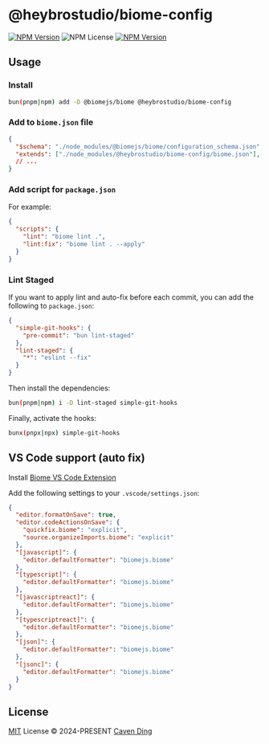# @heybrostudio/biome-config

[![NPM Version](https://img.shields.io/npm/v/%40heybrostudio%2Fbiome-config?label=)](https://github.com/heybrostudio/biome-config) ![NPM License](https://img.shields.io/npm/l/%40heybrostudio%2Fbiome-config) [![NPM Version](https://img.shields.io/npm/v/%40biomejs%2Fbiome?label=biome)](https://biomejs.dev/)

## Usage

### Install

```bash
bun(pnpm|npm) add -D @biomejs/biome @heybrostudio/biome-config
```

### Add to `biome.json` file

```json
{
  "$schema": "./node_modules/@biomejs/biome/configuration_schema.json",
  "extends": ["./node_modules/@heybrostudio/biome-config/biome.json"],
  // ...
}
```

### Add script for `package.json`

For example:

```json
{
  "scripts": {
    "lint": "biome lint .",
    "lint:fix": "biome lint . --apply"
  }
}
```

### Lint Staged

If you want to apply lint and auto-fix before each commit, you can add the following to `package.json`:

```json
{
  "simple-git-hooks": {
    "pre-commit": "bun lint-staged"
  },
  "lint-staged": {
    "*": "eslint --fix"
  }
}
```

Then install the dependencies:

```bash
bun(pnpm|npm) i -D lint-staged simple-git-hooks
```

Finally, activate the hooks:

```bash
bunx(pnpx|npx) simple-git-hooks
```

## VS Code support (auto fix)

Install [Biome VS Code Extension](https://marketplace.visualstudio.com/items?itemName=biomejs.biome)

Add the following settings to your `.vscode/settings.json`:

```json
{
  "editor.formatOnSave": true,
  "editor.codeActionsOnSave": {
    "quickfix.biome": "explicit",
    "source.organizeImports.biome": "explicit"
  },
  "[javascript]": {
    "editor.defaultFormatter": "biomejs.biome"
  },
  "[typescript]": {
    "editor.defaultFormatter": "biomejs.biome"
  },
  "[javascriptreact]": {
    "editor.defaultFormatter": "biomejs.biome"
  },
  "[typescriptreact]": {
    "editor.defaultFormatter": "biomejs.biome"
  },
  "[json]": {
    "editor.defaultFormatter": "biomejs.biome"
  },
  "[jsonc]": {
    "editor.defaultFormatter": "biomejs.biome"
  }
}
```

## License

[MIT](./LICENSE) License &copy; 2024-PRESENT [Caven Ding](https://github.com/keyding)